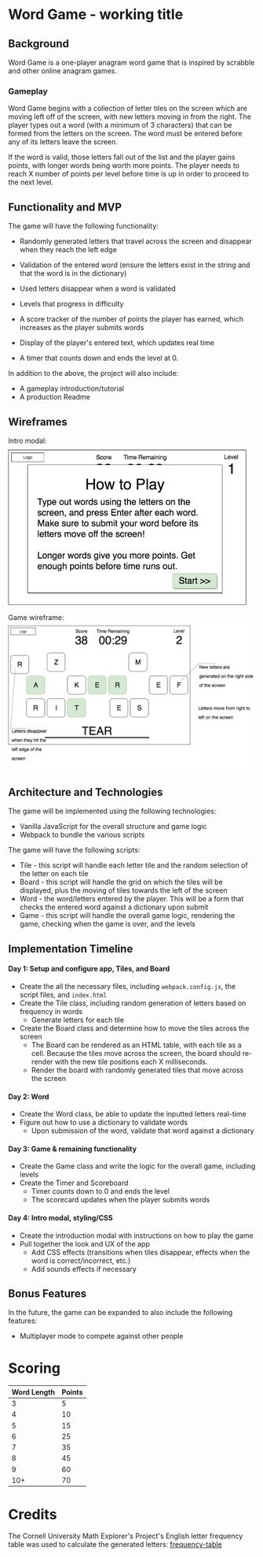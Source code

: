 # Word Game - working title
## Background

Word Game is a one-player anagram word game that is inspired by scrabble and other online anagram games.

### Gameplay

Word Game begins with a collection of letter tiles on the screen which are moving left off of the screen, with new letters moving in from the right. The player types out a word (with a minimum of 3 characters) that can be formed from the letters on the screen. The word must be entered before any of its letters leave the screen.

If the word is valid, those letters fall out of the list and the player gains points, with longer words being worth more points. The player needs to reach X number of points per level before time is up in order to proceed to the next level.

## Functionality and MVP

The game will have the following functionality:

* Randomly generated letters that travel across the screen and disappear when they reach the left edge

* Validation of the entered word (ensure the letters exist in the string and that the word is in the dictionary)

* Used letters disappear when a word is validated

* Levels that progress in difficulty

* A score tracker of the number of points the player has earned, which increases as the player submits words

* Display of the player's entered text, which updates real time

* A timer that counts down and ends the level at 0.

In addition to the above, the project will also include:

* A gameplay introduction/tutorial
* A production Readme


## Wireframes

Intro modal:
![intro-page](./assets/docs/wireframes/Word-Game-intro.png)

Game wireframe:
![word-drop](./assets/docs/wireframes/Word-Game.png)

## Architecture and Technologies

The game will be implemented using the following technologies:

* Vanilla JavaScript for the overall structure and game logic
* Webpack to bundle the various scripts

The game will have the following scripts:

* Tile - this script will handle each letter tile and the random selection of the letter on each tile
* Board - this script will handle the grid on which the tiles will be displayed, plus the moving of tiles towards the left of the screen
* Word - the word/letters entered by the player. This will be a form that checks the entered word against a dictionary upon submit
* Game - this script will handle the overall game logic, rendering the game, checking when the game is over, and the levels



## Implementation Timeline

#### Day 1: Setup and configure app, Tiles, and Board
* Create the all the necessary files, including `webpack.config.js`, the script files, and `index.html`
* Create the Tile class, including random generation of letters based on frequency in words
  * Generate letters for each tile
* Create the Board class and determine how to move the tiles across the screen
  * The Board can be rendered as an HTML table, with each tile as a cell. Because the tiles move across the screen, the board should re-render with the new tile positions each X milliseconds.
  * Render the board with randomly generated tiles that move across the screen

#### Day 2: Word
* Create the Word class, be able to update the inputted letters real-time
* Figure out how to use a dictionary to validate words
  * Upon submission of the word, validate that word against a dictionary

#### Day 3: Game & remaining functionality
* Create the Game class and write the logic for the overall game, including levels
* Create the Timer and Scoreboard
  * Timer counts down to 0 and ends the level
  * The scorecard updates when the player submits words

#### Day 4: Intro modal, styling/CSS
* Create the introduction modal with instructions on how to play the game
* Pull together the look and UX of the app
  * Add CSS effects (transitions when tiles disappear, effects when the word is correct/incorrect, etc.)
  * Add sounds effects if necessary

## Bonus Features
In the future, the game can be expanded to also include the following features:
* Multiplayer mode to compete against other people

# Scoring

|Word Length   | Points   |
|-------|------------------|
| 3 | 5 |
| 4 | 10 |
| 5 | 15 |
| 6 | 25 |
| 7 | 35 |
| 8 | 45 |
| 9 | 60 |
| 10+ | 70 |

# Credits

The Cornell University Math Explorer's Project's English letter frequency table was used to calculate the generated letters: [frequency-table](http://www.math.cornell.edu/~mec/2003-2004/cryptography/subs/frequencies.html)
